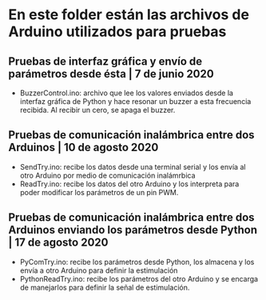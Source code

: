 # En este folder están las archivos de Arduino utilizados para pruebas

## Pruebas de interfaz gráfica y envío de parámetros desde ésta | 7 de junio 2020

- BuzzerControl.ino: archivo que lee los valores enviados desde la interfaz gráfica de Python y hace resonar un buzzer a esta frecuencia recibida. Al recibir un cero, se apaga el buzzer. 

## Pruebas de comunicación inalámbrica entre dos Arduinos | 10 de agosto  2020 

- SendTry.ino: recibe los datos desde una terminal serial y los envía al otro Arduino por medio de comunicación inalámrbica
- ReadTry.ino: recibe los datos del otro Arduino y los interpreta para poder modificar los parámetros de un pin PWM. 

## Pruebas de comunicación inalámbrica entre dos Arduinos enviando los parámetros desde Python | 17 de agosto 2020

- PyComTry.ino: recibe los parámetros desde Python, los almacena y los envía a otro Arduino para definir la estimulación 
- PythonReadTry.ino: recibe los parámetros del otro Arduino y se encarga de manejarlos para definir la señal de estimulación. 